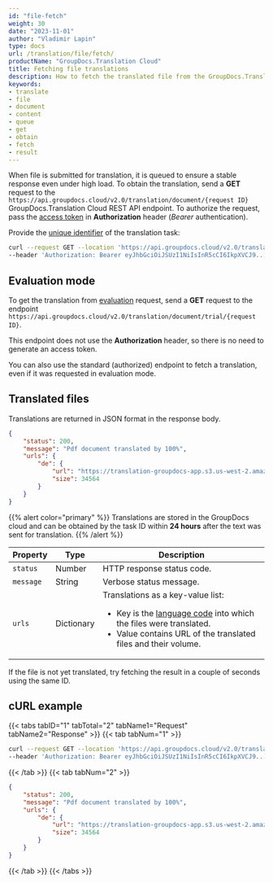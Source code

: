 ```yaml
---
id: "file-fetch"
weight: 30
date: "2023-11-01"
author: "Vladimir Lapin"
type: docs
url: /translation/file/fetch/
productName: "GroupDocs.Translation Cloud"
title: Fetching file translations
description: How to fetch the translated file from the GroupDocs.Translation Cloud queue.
keywords:
- translate
- file
- document
- content
- queue
- get
- obtain
- fetch
- result
---
```


When file is submitted for translation, it is queued to ensure a stable response even under high load. To obtain the translation, send a **GET** request to the `https://api.groupdocs.cloud/v2.0/translation/document/{request ID}` GroupDocs.Translation Cloud REST API endpoint. To authorize the request, pass the [access token](/translation/authorization/) in **Authorization** header (_Bearer_ authentication).

Provide the [unique identifier](/translation/text/request/#return-value) of the translation task:

```bash
curl --request GET --location 'https://api.groupdocs.cloud/v2.0/translation/document/a4fc6c6e-81b0-43c8-b62b-b8bb99520ce9' \
--header 'Authorization: Bearer eyJhbGciOiJSUzI1NiIsInR5cCI6IkpXVCJ9...UV1hLfgNCSQ4VKGCOA'
```

## Evaluation mode

To get the translation from [evaluation](/translation/file/request/#evaluation-mode) request, send a **GET** request to the endpoint `https://api.groupdocs.cloud/v2.0/translation/document/trial/{request ID}`.

This endpoint does not use the **Authorization** header, so there is no need to generate an access token.

You can also use the standard (authorized) endpoint to fetch a translation, even if it was requested in evaluation mode.

## Translated files

Translations are returned in JSON format in the response body.

```json
{
	"status": 200,
	"message": "Pdf document translated by 100%",
	"urls": {
		"de": {
			"url": "https://translation-groupdocs-app.s3.us-west-2.amazonaws.com/0cd7b09d-4d63-4bcd-a9a5-dfd72897aa17.pdf...ff474526313a24821e98",
			"size": 34564
		}
	}
}
```

{{% alert color="primary" %}} 
Translations are stored in the GroupDocs cloud and can be obtained by the task ID within **24 hours** after the text was sent for translation.
{{% /alert %}}

Property | Type | Description
-------- | ---- | -----------
`status` | Number | HTTP response status code.
`message` | String | Verbose status message.
`urls` | Dictionary | Translations as a key-value list:<ul><li>Key is the [language code](/translation/languages/) into which the files were translated.</li><li>Value contains URL of the translated files and their volume.</li></ul>

If the file is not yet translated, try fetching the result in a couple of seconds using the same ID.

## cURL example

{{< tabs tabID="1" tabTotal="2" tabName1="Request" tabName2="Response" >}}
{{< tab tabNum="1" >}}
```bash
curl --request GET --location 'https://api.groupdocs.cloud/v2.0/translation/document/a4fc6c6e-81b0-43c8-b62b-b8bb99520ce9' \
--header 'Authorization: Bearer eyJhbGciOiJSUzI1NiIsInR5cCI6IkpXVCJ9...UV1hLfgNCSQ4VKGCOA'
```
{{< /tab >}}
{{< tab tabNum="2" >}}
```json
{
	"status": 200,
	"message": "Pdf document translated by 100%",
	"urls": {
		"de": {
			"url": "https://translation-groupdocs-app.s3.us-west-2.amazonaws.com/0cd7b09d-4d63-4bcd-a9a5-dfd72897aa17.pdf...ff474526313a24821e98",
			"size": 34564
		}
	}
}
```
{{< /tab >}}
{{< /tabs >}}

